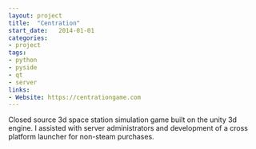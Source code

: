 ```yaml
---
layout: project
title:  "Centration"
start_date:   2014-01-01
categories:
- project
tags:
- python
- pyside
- qt
- server
links:
- Website: https://centrationgame.com
---
```


Closed source 3d space station simulation game built on the unity 3d engine. I assisted with server administrators and development of a cross platform launcher for non-steam purchases.
